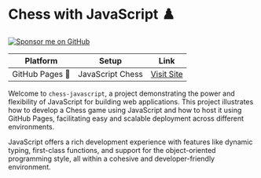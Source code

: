 # Chess with JavaScript ♟️

<a href="https://github.com/sponsors/mattmajestic"><img src="https://img.shields.io/badge/Sponsor-GitHub-black?style=for-the-badge&logo=github" alt="Sponsor me on GitHub"></a>

| Platform | Setup  | Link |
| -------- | ------ | ---- |
| GitHub Pages 🚀 | JavaScript Chess | [Visit Site](https://mattmajestic.github.io/chess-javascript/) |

Welcome to `chess-javascript`, a project demonstrating the power and flexibility of JavaScript for building web applications. This project illustrates how to develop a Chess game using JavaScript and how to host it using GitHub Pages, facilitating easy and scalable deployment across different environments.

JavaScript offers a rich development experience with features like dynamic typing, first-class functions, and support for the object-oriented programming style, all within a cohesive and developer-friendly environment.
